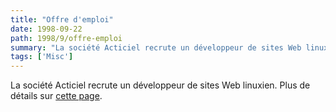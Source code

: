 ```yaml
---
title: "Offre d'emploi"
date: 1998-09-22
path: 1998/9/offre-emploi
summary: "La société Acticiel recrute un développeur de sites Web linuxien."
tags: ['Misc']
---
```


<P>
La société Acticiel recrute un développeur de sites Web linuxien.
Plus de détails sur <A HREF="http://www.acticiel.com/recrut/">cette page</A>.
</P>



